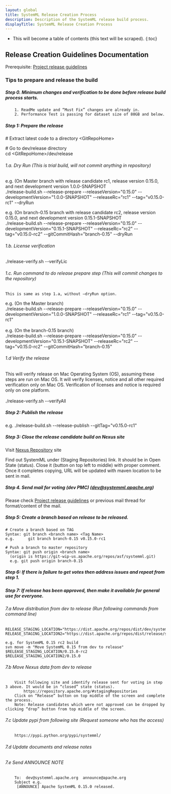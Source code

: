```yaml
---
layout: global
title: SystemML Release Creation Process
description: Description of the SystemML release build process.
displayTitle: SystemML Release Creation Process
---
```

<!--
{% comment %}
Licensed to the Apache Software Foundation (ASF) under one or more
contributor license agreements.  See the NOTICE file distributed with
this work for additional information regarding copyright ownership.
The ASF licenses this file to you under the Apache License, Version 2.0
(the "License"); you may not use this file except in compliance with
the License.  You may obtain a copy of the License at

http://www.apache.org/licenses/LICENSE-2.0

Unless required by applicable law or agreed to in writing, software
distributed under the License is distributed on an "AS IS" BASIS,
WITHOUT WARRANTIES OR CONDITIONS OF ANY KIND, either express or implied.
See the License for the specific language governing permissions and
limitations under the License.
{% endcomment %}
-->

* This will become a table of contents (this text will be scraped).
{:toc}

## Release Creation Guidelines Documentation
Prerequisite: [Project release guidelines](https://github.com/SparkTC/development-guidelines/blob/master/project-release-guidelines.md)

### Tips to prepare and release the build

##### Step 0. 	Minimum changes and verification to be done before release build process starts.

		1. ReadMe update and “Must Fix” changes are already in.
		2. Performance Test is passing for dataset size of 80GB and below.

##### Step 1: Prepare the release

\# Extract latest code to a directory &lt;GitRepoHome&gt;

\# Go to dev/release directory<br>
cd &lt;GitRepoHome&gt;/dev/release

###### 1.a. Dry Run (This is trial build, will not commit anything in repository)

e.g. (On Master branch with release candidate rc1, release version 0.15.0, and next development version 1.0.0-SNAPSHOT <br>
./release-build.sh --release-prepare --releaseVersion="0.15.0" --developmentVersion="1.0.0-SNAPSHOT" --releaseRc="rc1" --tag="v0.15.0-rc1" --dryRun

e.g. (On branch-0.15 branch with release candidate rc2, release version 0.15.0, and next development version 0.15.1-SNAPSHOT <br>
./release-build.sh --release-prepare --releaseVersion="0.15.0" --developmentVersion="0.15.1-SNAPSHOT" --releaseRc="rc2" --tag="v0.15.0-rc2"  --gitCommitHash="branch-0.15" --dryRun


###### 1.b. License verification
./release-verify.sh --verifyLic

###### 1.c. Run command to do release prepare step (This will commit changes to the repository)  
	This is same as step 1.a, without —dryRun option.
e.g. (On the Master branch) <br>
./release-build.sh --release-prepare --releaseVersion="0.15.0" --developmentVersion="1.0.0-SNAPSHOT" --releaseRc="rc1" --tag="v0.15.0-rc1" <br>
<br>e.g. (On the branch-0.15 branch) <br>
./release-build.sh --release-prepare --releaseVersion="0.15.0" --developmentVersion="0.15.1-SNAPSHOT" --releaseRc="rc2" --tag="v0.15.0-rc2"  --gitCommitHash="branch-0.15"

###### 1.d Verify the release
This will verify release on Mac Operating System (OS), assuming these steps are run on Mac OS.
It will verify licenses, notice and all other required verification only on Mac OS.
Verification of licenses and notice is required only on one platform. <br><br>
./release-verify.sh --verifyAll



##### Step 2: Publish the release

e.g. ./release-build.sh --release-publish --gitTag="v0.15.0-rc1"


##### Step 3: Close the release candidate build on Nexus site

Visit [Nexus Repository](https://repository.apache.org/#stagingRepositories) site


Find out SystemML under (Staging Repositories) link. It should be in Open State (status). Close it (button on top left to middle) with proper comment.
Once it completes copying, URL will be updated with maven location to be sent in mail.

##### Step 4. Send mail for voting (dev PMC) (dev@systemml.apache.org)

 Please check [Project release guidelines](https://github.com/SparkTC/development-guidelines/blob/master/project-release-guidelines.md)
or previous mail thread for format/content of the mail.


##### Step 5: Create a branch based on release to be released.
	# Create a branch based on TAG
	Syntax: git branch <branch name> <Tag Name>
	e.g.      git branch branch-0.15 v0.15.0-rc1

	# Push a branch to master repository
	Syntax: git push origin <branch name>		
	  (origin is https://git-wip-us.apache.org/repos/asf/systemml.git)
	  e.g. git push origin branch-0.15


##### Step 6: If there is failure to get votes then address issues and repeat from step 1.

##### Step 7: If release has been approved, then make it available for general use for everyone.

###### 7.a	Move distribution from dev to release (Run following commands from command line)

	RELEASE_STAGING_LOCATION="https://dist.apache.org/repos/dist/dev/systemml/"
	RELEASE_STAGING_LOCATION2="https://dist.apache.org/repos/dist/release/systemml/"

	e.g. for SystemML 0.15 rc2 build
	svn move -m "Move SystemML 0.15 from dev to release" $RELEASE_STAGING_LOCATION/0.15.0-rc2  $RELEASE_STAGING_LOCATION2/0.15.0


###### 7.b	Move Nexus data from dev to release
		Visit following site and identify release sent for voting in step 3 above. It would be in “closed” state (status).
			https://repository.apache.org/#stagingRepositories
		Click on “Release” button on top middle of the screen and complete the process.
		Note: Release candidates which were not approved can be dropped by clicking “drop” button from top middle of the screen.

###### 7.c Update pypi from following site (Request someone who has the access)
		https://pypi.python.org/pypi/systemml/

###### 7.d Update documents and release notes

###### 7.e Send ANNOUNCE NOTE
		To:  dev@systemml.apache.org  announce@apache.org
		Subject e.g.
		 [ANNOUNCE] Apache SystemML 0.15.0 released.
